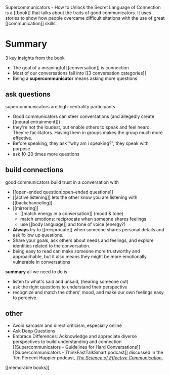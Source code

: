 Supercommunicators - How to Unlock the Secret Language of Connection is a [[book]] that talks about the traits of good communicators. It uses stories to show how people overcame difficult sitations with the use of great [[communication]] skills.

# Summary
3 key insights from the book
- The goal of a meaningful [[conversation]] is connection
- Most of our conversations fall into [[3 conversation categories]]
- Being a **supercommunicator** means asking more questions
## ask questions
supercommunicators are high-centrality participants
- Good communicators can steer conversations (and allegedly create [[neural entrainment]])
- they're not the loudest, but enable others to speak and feel heard. They're facilitators. Having them in groups makes the group much more effective.
- Before speaking, they ask "why am i speaking?", they speak with purpose
- ask 10-20 times more questions
## build connections
good communicators build trust in a conversation with
- [[open-ended question|open-ended questions]]
- [[active listening]] lets the other know you are listening with [[backchanneling]]
- [[mirroring]]
	- [[match energy in a conversation]] (mood & tone)
	- match emotions: reciprocate when someone shares feelings 
	- use [[body language]] and tone of voice (energy?)
- **Always** try to [[reciprocate]] when someone shares personal details and ask follow up questions.
- Share your goals, ask others about needs and feelings, and explore identities related to the conversation.
- being easy to read can make someone more trustworthy and approachable, but it also means they might be more emotionally vulnerable in conversations

**summary**
all we need to do is 
- listen to what's said and unsaid, (hearing someone out)
- ask the right questions to understand their perspective
- recognize and match the others' mood, and make our own feelings easy to perceive.

## other
- Avoid sarcasm and direct criticism, especially online
- Ask Deep Questions
- Embrace Differences: Acknowledge and appreciate diverse perspectives to build understanding and connection
[[Supercommunicators - Guidelines for Hard Conversations]]
[[Supercommunicators - ThinkFastTalkSmart‬ podcast]]
discussed in the Ten Percent Happier podcast, [_The Science of Effective Communication._](https://www.tenpercent.com/tph/podcast-episode/charles-duhigg)


[[memorable books]]